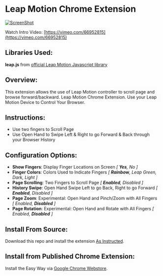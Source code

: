 Leap Motion Chrome Extension
===

[![ScreenShot](http://peterschmalfeldt.com/downloads/leapmotion_screenshot.png)](https://vimeo.com/66952815)

Watch Intro Video: [https://vimeo.com/66952815](https://vimeo.com/66952815)

Libraries Used:
---

**leap.js** from [official Leap Motion Javascript library](https://github.com/leapmotion/leapjs)

Overview:
---

This extension allows the use of Leap Motion controller to scroll page and browse forward/backward.
Leap Motion Chrome Extension.  Use your Leap Motion Device to Control Your Browser.

Instructions:
---

* Use two fingers to Scroll Page
* Use Open Hand to Swipe Left & Right to go Forward & Back through your Browser History

Configuration Options:
---

* __Show Fingers__: Display Finger Locations on Screen _[ **Yes**, No ]_
* __Finger Colors__: Colors Used to Indicate Fingers _[ **Rainbow**, Leap Green, Dark, Light ]_
* __Page Scrolling__:  Two Fingers to Scroll Page _[ **Enabled**, Disabled ]_
* __History Swipe__: Open Hand Swipe Left to go Back, Right to go Forward _[ **Enabled**, Disabled ]_
* __Page Zoom__: Experimental:  Open Hand and Pinch/Zoom with All Fingers _[ Enabled, **Disabled** ]_
* __Page Rotation__: Experimental:  Open Hand and Rotate with All Fingers _[ Enabled, **Disabled** ]_

Install From Source:
---

Download this repo and install the extension [As Instructed](http://developer.chrome.com/extensions/getstarted.html#unpacked).


Install from Published Chrome Extension:
---

Install the Easy Way via [Google Chrome Webstore](https://chrome.google.com/webstore/detail/leap-motion-controller/odacmfmfjmfkojihlcjkngecflemhheo).

